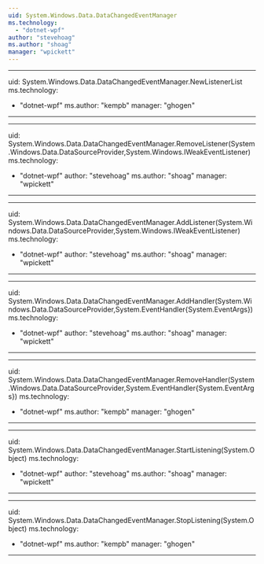 ```yaml
---
uid: System.Windows.Data.DataChangedEventManager
ms.technology: 
  - "dotnet-wpf"
author: "stevehoag"
ms.author: "shoag"
manager: "wpickett"
---
```


---
uid: System.Windows.Data.DataChangedEventManager.NewListenerList
ms.technology: 
  - "dotnet-wpf"
ms.author: "kempb"
manager: "ghogen"
---

---
uid: System.Windows.Data.DataChangedEventManager.RemoveListener(System.Windows.Data.DataSourceProvider,System.Windows.IWeakEventListener)
ms.technology: 
  - "dotnet-wpf"
author: "stevehoag"
ms.author: "shoag"
manager: "wpickett"
---

---
uid: System.Windows.Data.DataChangedEventManager.AddListener(System.Windows.Data.DataSourceProvider,System.Windows.IWeakEventListener)
ms.technology: 
  - "dotnet-wpf"
author: "stevehoag"
ms.author: "shoag"
manager: "wpickett"
---

---
uid: System.Windows.Data.DataChangedEventManager.AddHandler(System.Windows.Data.DataSourceProvider,System.EventHandler{System.EventArgs})
ms.technology: 
  - "dotnet-wpf"
author: "stevehoag"
ms.author: "shoag"
manager: "wpickett"
---

---
uid: System.Windows.Data.DataChangedEventManager.RemoveHandler(System.Windows.Data.DataSourceProvider,System.EventHandler{System.EventArgs})
ms.technology: 
  - "dotnet-wpf"
ms.author: "kempb"
manager: "ghogen"
---

---
uid: System.Windows.Data.DataChangedEventManager.StartListening(System.Object)
ms.technology: 
  - "dotnet-wpf"
author: "stevehoag"
ms.author: "shoag"
manager: "wpickett"
---

---
uid: System.Windows.Data.DataChangedEventManager.StopListening(System.Object)
ms.technology: 
  - "dotnet-wpf"
ms.author: "kempb"
manager: "ghogen"
---
